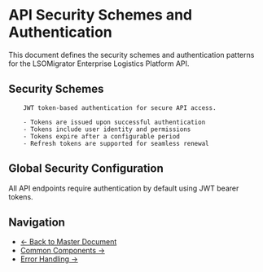 # API Security Schemes and Authentication

This document defines the security schemes and authentication patterns for the LSOMigrator Enterprise Logistics Platform API.

## Security Schemes

        JWT token-based authentication for secure API access.

        - Tokens are issued upon successful authentication
        - Tokens include user identity and permissions
        - Tokens expire after a configurable period
        - Refresh tokens are supported for seamless renewal

## Global Security Configuration

All API endpoints require authentication by default using JWT bearer tokens.

## Navigation

- [← Back to Master Document](./api_spec.md)
- [Common Components →](./api_spec_components.md)
- [Error Handling →](./api_spec_errors.md)